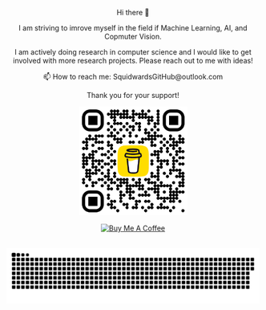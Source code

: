 <p align="center">
Hi there 👋
</r>

<p align="center">
I am striving to imrove myself in the field if Machine Learning, AI, and Copmuter Vision.
</p>
<p align="center">
I am actively doing research in computer science and I would like to get involved with more research projects. Please reach out to me with ideas! 
</p>
<p align="center">
📫 How to reach me: SquidwardsGitHub@outlook.com
</p>
<p align="center">
Thank you for your support!
</p>
<p align="center">
<a><img src="bmc_qr.png" alt="" width="217" height="217" /></a>
</p>
<p align="center">
<!-- <a href="https://www.buymeacoffee.com/SquidwardsW"><img src="donate (1).png" alt="" width="300" height="100" /></a> -->
<a href="https://www.buymeacoffee.com/SquidwardsW" target="_blank"><img src="https://cdn.buymeacoffee.com/buttons/v2/default-yellow.png" alt="Buy Me A Coffee" style="height: 60px !important;width: 217px !important;" ></a>
</p>



&nbsp;&nbsp;&nbsp;&nbsp;&nbsp;&nbsp;&nbsp;&nbsp;&nbsp;&nbsp;&nbsp;&nbsp;&nbsp;&nbsp;&nbsp;&nbsp;&nbsp;&nbsp;&nbsp;&nbsp; <a href="https://github.com/NikolaAndro"><img src="contributions.svg"></a>


 <!--
Here are some ideas to get you started:

- 🔭 I’m currently working on ...
- 🌱 I’m currently learning ...
- 👯 I’m looking to collaborate on ...
- 🤔 I’m looking for help with ...
- 💬 Ask me about ...
- 📫 How to reach me: ...
- 😄 Pronouns: ...
- ⚡ Fun fact: ...
-->
